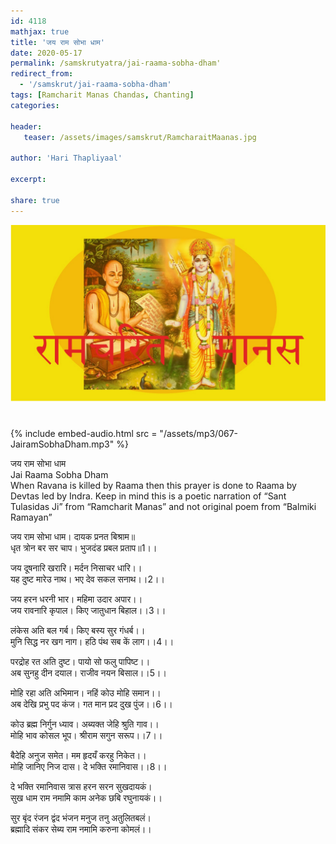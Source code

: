 ```yaml
---    
id: 4118    
mathjax: true    
title: 'जय राम सोभा धाम'    
date: 2020-05-17    
permalink: /samskrutyatra/jai-raama-sobha-dham'
redirect_from: 
  - '/samskrut/jai-raama-sobha-dham'
tags: [Ramcharit Manas Chandas, Chanting]    
categories:    
    
header:    
   teaser: /assets/images/samskrut/RamcharaitMaanas.jpg    
    
author: 'Hari Thapliyaal'    
    
excerpt:    
    
share: true    
---    
```

    
![](/assets/images/samskrut/RamcharaitMaanas.jpg)    
    
#     
    
{% include embed-audio.html src = "/assets/mp3/067-JairamSobhaDham.mp3" %}     
    
जय राम सोभा धाम    
Jai Raama Sobha Dham    
When Ravana is killed by Raama then this prayer is done to Raama by Devtas led by Indra. Keep in mind this is a poetic narration of “Sant Tulasidas Ji” from “Ramcharit Manas” and not original poem from “Balmiki Ramayan”    
    
    
जय राम सोभा धाम। दायक प्रनत बिश्राम॥    
धृत त्रोन बर सर चाप। भुजदंड प्रबल प्रताप॥1।।    
    
जय दूषनारि खरारि। मर्दन निसाचर धारि।।    
यह दुष्ट मारेउ नाथ। भए देव सकल सनाथ।।2।।    
    
जय हरन धरनी भार। महिमा उदार अपार।।    
जय रावनारि कृपाल। किए जातुधान बिहाल।।3।।    
    
लंकेस अति बल गर्ब। किए बस्य सुर गंधर्ब।।    
मुनि सिद्ध नर खग नाग। हठि पंथ सब कें लाग।।4।।    
    
परद्रोह रत अति दुष्ट। पायो सो फलु पापिष्ट।।    
अब सुनहु दीन दयाल। राजीव नयन बिसाल।।5।।    
    
मोहि रहा अति अभिमान। नहिं कोउ मोहि समान।।    
अब देखि प्रभु पद कंज। गत मान प्रद दुख पुंज।।6।।    
    
कोउ ब्रह्म निर्गुन ध्याव। अब्यक्त जेहि श्रुति गाव।।    
मोहि भाव कोसल भूप। श्रीराम सगुन सरूप।।7।।    
    
बैदेहि अनुज समेत। मम हृदयँ करहु निकेत।।    
मोहि जानिए निज दास। दे भक्ति रमानिवास।।8।।    
    
दे भक्ति रमानिवास त्रास हरन सरन सुखदायकं।    
सुख धाम राम नमामि काम अनेक छबि रघुनायकं।।    
    
सुर बृंद रंजन द्वंद भंजन मनुज तनु अतुलितबलं।    
ब्रह्मादि संकर सेब्य राम नमामि करुना कोमलं।।    
    
